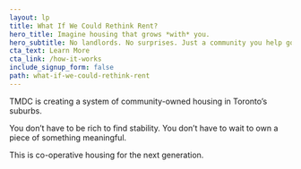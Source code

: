 ```yaml
---
layout: lp
title: What If We Could Rethink Rent?
hero_title: Imagine housing that grows *with* you.
hero_subtitle: No landlords. No surprises. Just a community you help govern.
cta_text: Learn More
cta_link: /how-it-works
include_signup_form: false
path: what-if-we-could-rethink-rent
---
```


TMDC is creating a system of community-owned housing in Toronto’s suburbs.

You don’t have to be rich to find stability. You don’t have to wait to own a piece of something meaningful.

This is co-operative housing for the next generation.
